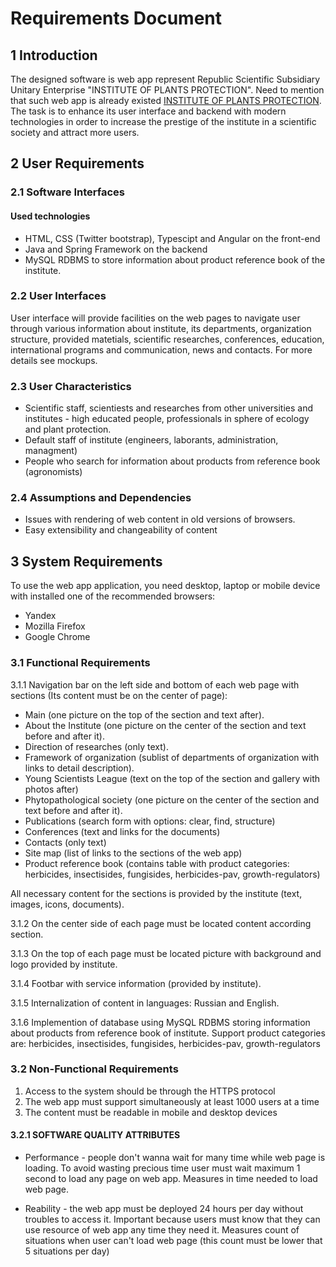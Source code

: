 # Requirements Document 
## 1 Introduction
The designed software is web app represent Republic Scientific Subsidiary Unitary Enterprise "INSTITUTE OF PLANTS PROTECTION". Need to mention that such web app is already existed [INSTITUTE OF PLANTS PROTECTION](http://izr.by/).  The task is to enhance its user interface and backend with modern technologies in order to increase the prestige of the institute in a scientific society and attract more users.
## 2 User Requirements
### 2.1 Software Interfaces
#### Used technologies
- HTML, CSS (Twitter bootstrap), Typescipt and Angular on the front-end
- Java and Spring Framework on the backend
- MySQL RDBMS to store information about product reference book of the institute.

### 2.2 User Interfaces

User interface will provide facilities on the web pages to navigate user through various information about institute, its departments, organization structure, provided matetials, scientific researches, conferences, education, international programs and communication, news and contacts. For more details see mockups.
### 2.3 User Characteristics
- Scientific staff, scientiests and researches from other universities and institutes - high educated people, professionals in sphere of ecology and plant protection.
- Default staff of institute (engineers, laborants, administration, managment)
- People who search for information about products from reference book (agronomists) 
### 2.4 Assumptions and Dependencies
- Issues with rendering of web content in old versions of browsers.
- Easy extensibility and changeability of content
## 3 System Requirements
To use the web app application, you need desktop, laptop or mobile device with installed one of the recommended browsers:

- Yandex
- Mozilla Firefox
- Google Chrome

### 3.1 Functional Requirements
3.1.1 Navigation bar on the left side and bottom of each web page with sections (Its content must be on the center of page):

- Main (one picture on the top of the section and text after).
- About the Institute (one picture on the center of the section and text before and after it).
- Direction of researches (only text).
- Framework of organization (sublist of departments of organization with links to detail description).
- Young Scientists League (text on the top of the section and gallery with photos after)
- Phytopathological society (one picture on the center of the section and text before and after it).
- Publications (search form with options: clear, find, structure)
- Conferences (text and links for the documents)
- Contacts (only text)
- Site map (list of links to the sections of the web app)
- Product reference book (contains table with product categories: herbicides, insectisides, fungisides, herbicides-pav, growth-regulators)

All necessary content for the sections is provided by the institute (text, images, icons, documents).

3.1.2 On the center side of each page must be located content according section.

3.1.3 On the top of each page must be located picture with background and logo provided by institute.

3.1.4 Footbar with service information (provided by institute).

3.1.5 Internalization of content in languages: Russian and English.

3.1.6 Implemention of database using MySQL RDBMS storing information about products from reference book of institute. Support product categories are: herbicides, insectisides, fungisides, herbicides-pav, growth-regulators

### 3.2 Non-Functional Requirements
1) Access to the system should be through the HTTPS protocol
2) The web app must support simultaneously at least 1000 users at a time
3) The content must be readable in mobile and desktop devices
#### 3.2.1 SOFTWARE QUALITY ATTRIBUTES
- Performance - people don't wanna wait for many time while web page is loading. To avoid wasting precious time user must wait maximum 1 second to load any page on web app. Measures in time needed to load web page.

- Reability - the web app must be deployed 24 hours per day without troubles to access it. Important because users must know that they can use resource of web app any time they need it. Measures count of situations when user can't load web page (this count must be lower that 5 situations per day)